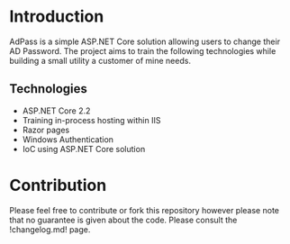 # Introduction
AdPass is a simple ASP.NET Core solution allowing users to change their AD Password. The project aims to train the following technologies while building a small utility a customer of mine needs.

## Technologies
* ASP.NET Core 2.2
* Training in-process hosting within IIS
* Razor pages
* Windows Authentication
* IoC using ASP.NET Core solution

# Contribution
Please feel free to contribute or fork this repository however please note that no guarantee is given about the code. Please consult the !changelog.md! page.
